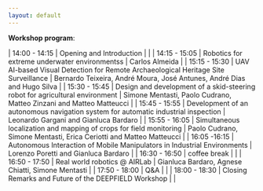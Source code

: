 ```yaml
---
layout: default
---
```


**Workshop program**:

| 14:00 - 14:15 | Opening and Introduction                                                           |                                                                         |
| 14:15 - 15:05 | Robotics for extreme underwater environmentss                                      | Carlos Almeida                                                          |
| 15:15 - 15:30 | UAV AI-based Visual Detection for Remote Archaeological Heritage Site Surveillance | Bernardo Teixeira, André Moura, José Antunes, André Dias and Hugo Silva |
| 15:30 - 15:45 | Design and development of a skid-steering robot for agricultural environment       | Simone Mentasti, Paolo Cudrano, Matteo Zinzani and Matteo Matteucci     |
| 15:45 - 15:55 | Development of an autonomous navigation system for automatic industrial inspection | Leonardo Gargani and Gianluca Bardaro                                   |
| 15:55 - 16:05 | Simultaneous localization and mapping of crops for field monitoring                | Paolo Cudrano, Simone Mentasti, Erica Ceriotti and Matteo Matteucci     |
|  16:05 -16:15 | Autonomous Interaction of Mobile Manipulators in Industrial Environments           | Lorenzo Poretti and Gianluca Bardaro                                    |
| 16:30 - 16:50 | coffee break                                                                       |                                                                         |
| 16:50 - 17:50 | Real world robotics @ AIRLab                                                       | Gianluca Bardaro, Agnese Chiatti, Simone Mentasti                       |
| 17:50 - 18:00 | Q&A                                                                                |                                                                         |
| 18:00 - 18:30 | Closing Remarks and Future of the DEEPFIELD Workshop                               |                                                                         |

